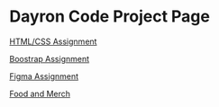 # Dayron Code Project Page
<a href="https://dcholloway.github.io/WEBT-2310/Buisness Website/index.html">HTML/CSS Assignment</a>

<a href="https://dcholloway.github.io/WEBT-2310/Bootstrap/index.html">Boostrap Assignment</a>

<a href="https://dcholloway.github.io/WEBT-2310/Figma Website/index.html">Figma Assignment</a>

<a href="https://dcholloway.github.io/WEBT-2310/Final merch and food page/index.html">Food and Merch</a>
